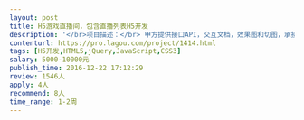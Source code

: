 ```yaml
---                
layout: post       
title: H5游戏直播间，包含直播列表H5开发           
description: '</br>项目描述：</br> 甲方提供接口API，交互文档，效果图和切图，承接方利用H5实现需求页面交互。</br></br>项目主要页面有2个。</br> 1.直播间列表页 及其相关动态图层</br> 动态翻页加载</br> 2.直播间观看页 及其相关动态图层</br> IM功能（不包括送礼动画特效）</br> 提交购买信息功能（不含微信支付）</br></br>项目主要功能：</br>1.微信登录</br>2.融云SDK IM对接</br>3.m3u8直播播放</br>4.跨域接口调用</br>5.图片展示和前端数据缓存</br>6.定时刷接口和服务器保持数据同步</br></br></br>技术要求</br> 响应式布局(不用支持PC分辨率)</br> H5 MVVM</br> 规范化代码</br> iOS，Android主流机型</br> 主流浏览器适配 chrome safari UC</br></br>标的项目</br> 龙珠直播间和列表</br> 斗鱼直播间和列表</br></br>人员要求：</br>1、H5移动端研发工程师1名，前端研发大牛。保质保量。</br>2、有播放器开发经验，IM开发经验优先。</br>3、良好的沟通能力和契约精神。</br>'     
contenturl: https://pro.lagou.com/project/1414.html      
tags: [H5开发,HTML5,jQuery,JavaScript,CSS3]            
salary: 5000-10000元          
publish_time: 2016-12-22 17:12:29         
review: 1546人                   
apply: 4人                   
recommend: 8人                   
time_range: 1-2周              
---                 
```

